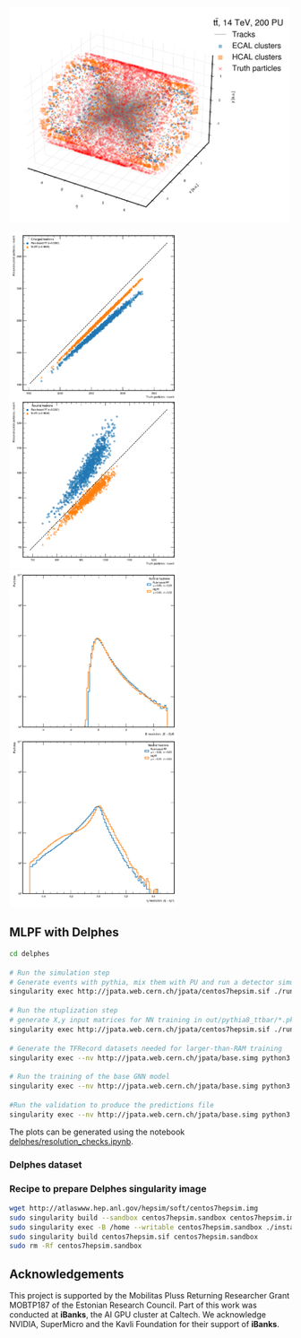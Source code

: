 <p float="left">
  <img src="delphes/plots/event.png" alt="Simulated event" width="500"/>
</p>

<p float="left">
  <img src="delphes/plots/num_particles.png" alt="Particle multiplicity" width="300"/>
  <img src="delphes/plots/res_pid2.png" alt="Neutral hadron resolution" width="300"/>
</p>

## MLPF with Delphes

```bash
cd delphes

# Run the simulation step
# Generate events with pythia, mix them with PU and run a detector simulation using Delphes
singularity exec http://jpata.web.cern.ch/jpata/centos7hepsim.sif ./run_sim.sh

# Run the ntuplization step
# generate X,y input matrices for NN training in out/pythia8_ttbar/*.pkl
singularity exec http://jpata.web.cern.ch/jpata/centos7hepsim.sif ./run_ntuple.sh

# Generate the TFRecord datasets needed for larger-than-RAM training
singularity exec --nv http://jpata.web.cern.ch/jpata/base.simg python3 ../mlpf/tensorflow/delphes_data.py --datapath out/pythia8_ttbar

# Run the training of the base GNN model
singularity exec --nv http://jpata.web.cern.ch/jpata/base.simg python3 ../mlpf/tensorflow/delphes_model.py --model-spec parameters/delphes-gnn-skipconn.yaml --action train

#Run the validation to produce the predictions file
singularity exec --nv http://jpata.web.cern.ch/jpata/base.simg python3 ../mlpf/tensorflow/delphes_model.py --model-spec parameters/delphes-gnn-skipconn.yaml --action validate --weights ./experiments/delphes-gnn-skipconn-*/weights.100-*.hdf5
```

The plots can be generated using the notebook [delphes/resolution_checks.ipynb](delphes/resolution_checks.ipynb).

### Delphes dataset

### Recipe to prepare Delphes singularity image

```bash
wget http://atlaswww.hep.anl.gov/hepsim/soft/centos7hepsim.img
sudo singularity build --sandbox centos7hepsim.sandbox centos7hepsim.img
sudo singularity exec -B /home --writable centos7hepsim.sandbox ./install.sh
sudo singularity build centos7hepsim.sif centos7hepsim.sandbox
sudo rm -Rf centos7hepsim.sandbox
```

## Acknowledgements

This project is supported by the Mobilitas Pluss Returning Researcher Grant MOBTP187 of the Estonian Research Council. Part of this work was conducted at **iBanks**, the AI GPU cluster at Caltech. We acknowledge NVIDIA, SuperMicro and the Kavli Foundation for their support of **iBanks**. 
